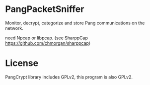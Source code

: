 # PangPacketSniffer
Monitor, decrypt, categorize and store Pang communications on the network.

need Npcap or libpcap. (see SharppCap https://github.com/chmorgan/sharppcap)

# License
PangCrypt library includes GPLv2, this program is also GPLv2.
